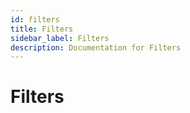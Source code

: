 ```yaml
---
id: filters
title: Filters
sidebar_label: Filters
description: Documentation for Filters
---
```


# Filters
